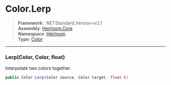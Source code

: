 # Color.Lerp

> **Framework**: .NETStandard,Version=v2.1  
> **Assembly**: [Heirloom.Core][0]  
> **Namespace**: [Heirloom][0]  
> **Type**: [Color][1]  

--------------------------------------------------------------------------------

### Lerp(Color, Color, float)

Interpolate two colors together.

```cs
public Color Lerp(Color source, Color target, float t)
```

[0]: ..\Heirloom.Core.md
[1]: Heirloom.Color.md
